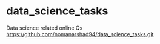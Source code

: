 # data_science_tasks
Data science related online Qs
https://github.com/nomanarshad94/data_science_tasks.git

